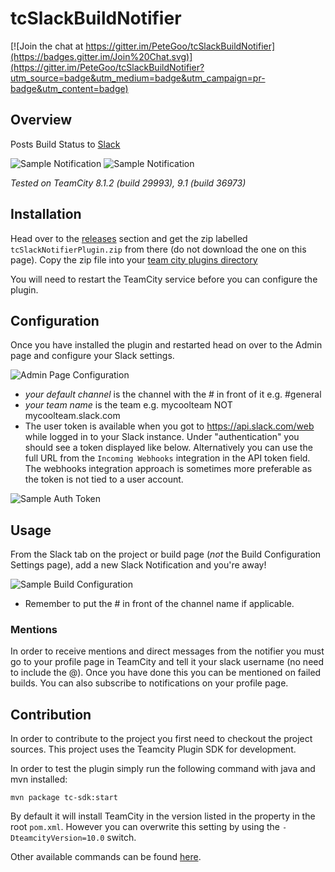 tcSlackBuildNotifier
====================

[![Join the chat at https://gitter.im/PeteGoo/tcSlackBuildNotifier](https://badges.gitter.im/Join%20Chat.svg)](https://gitter.im/PeteGoo/tcSlackBuildNotifier?utm_source=badge&utm_medium=badge&utm_campaign=pr-badge&utm_content=badge)

## Overview

Posts Build Status to [Slack](http://www.slack.com)

![Sample Notification](https://raw.github.com/petegoo/tcSlackBuildNotifier/master/docs/build-status_pass.png)
![Sample Notification](https://raw.github.com/petegoo/tcSlackBuildNotifier/master/docs/build-status_fail.png)

_Tested on TeamCity 8.1.2 (build 29993), 9.1 (build 36973)_

## Installation
Head over to the [releases](https://github.com/PeteGoo/tcSlackBuildNotifier/releases) section and get the zip labelled `tcSlackNotifierPlugin.zip` from there (do not download the one on this page). Copy the zip file into your [team city plugins directory](https://confluence.jetbrains.com/display/TCD9/Installing+Additional+Plugins)

You will need to restart the TeamCity service before you can configure the plugin.

## Configuration

Once you have installed the plugin and restarted head on over to the Admin page and configure your Slack settings.

![Admin Page Configuration](https://raw.github.com/petegoo/tcSlackBuildNotifier/master/docs/AdminPageBig.png)

- *your default channel* is the channel with the # in front of it e.g. #general
- *your team name* is the team e.g. mycoolteam NOT mycoolteam.slack.com
- The user token is available when you got to https://api.slack.com/web while logged in to your Slack instance. Under "authentication" you should see a token displayed like below. Alternatively you can use the full URL from the `Incoming Webhooks` integration in the API token field. The webhooks integration approach is sometimes more preferable as the token is not tied to a user account.

![Sample Auth Token](https://raw.github.com/petegoo/tcSlackBuildNotifier/master/docs/SlackToken.png)

## Usage

From the Slack tab on the project or build page (_not_ the Build Configuration Settings page), add a new Slack Notification and you're away!

![Sample Build Configuration](https://raw.github.com/petegoo/tcSlackBuildNotifier/master/docs/build-slack-config.png)

- Remember to put the # in front of the channel name if applicable.

### Mentions

In order to receive mentions and direct messages from the notifier you must go to your profile page in TeamCity and tell it your slack username (no need to include the @). Once you have done this you can be mentioned on failed builds. You can also subscribe to notifications on your profile page.

## Contribution

In order to contribute to the project you first need to checkout the project sources. This project uses the Teamcity Plugin SDK for development.

In order to test the plugin simply run the following command with java and mvn installed:

    mvn package tc-sdk:start

By default it will install TeamCity in the version listed in the property in the root `pom.xml`. However you can overwrite this setting by using the `-DteamcityVersion=10.0` switch.

Other available commands can be found [here](https://github.com/JetBrains/teamcity-sdk-maven-plugin).
